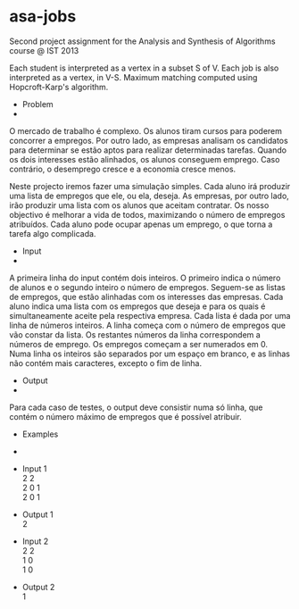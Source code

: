 asa-jobs
========

Second project assignment for the Analysis and Synthesis of Algorithms course @ IST 2013

Each student is interpreted as a vertex in a subset S of V.
Each job is also interpreted as a vertex, in V-S.
Maximum matching computed using Hopcroft-Karp's algorithm.

- Problem
-
O mercado de trabalho é complexo. Os alunos tiram cursos para poderem concorrer a empregos. Por outro lado, as empresas analisam os candidatos para determinar se estão aptos para realizar determinadas tarefas. Quando os dois interesses estão alinhados, os alunos conseguem emprego.
Caso contrário, o desemprego cresce e a economia cresce menos.

Neste projecto iremos fazer uma simulação simples.
Cada aluno irá produzir uma lista de empregos que ele, ou ela, deseja.
As empresas, por outro lado, irão produzir uma lista com os alunos que aceitam contratar. Os nosso objectivo é melhorar a vida de todos, maximizando o número de empregos atribuídos. Cada aluno pode ocupar apenas um emprego, o que torna a tarefa algo complicada.

- Input
- 
A primeira linha do input contém dois inteiros. O primeiro indica o número de alunos e o segundo inteiro o número de empregos. Seguem-se as listas de empregos, que estão alinhadas com os interesses das empresas. Cada aluno indica uma lista com os empregos que deseja e para os quais é simultaneamente aceite pela respectiva empresa. Cada lista é dada por uma linha de números inteiros. A linha começa com o número de empregos que vão constar da lista. Os restantes números da linha correspondem a números de emprego. Os empregos começam a ser numerados em 0. Numa linha os inteiros são separados por um espaço em branco, e as linhas não contém mais caracteres, excepto o fim de linha.

- Output
- 
Para cada caso de testes, o output deve consistir numa só linha, que contém o número máximo de empregos que é possível atribuir.

- Examples
- 

- Input 1<br/>
2 2<br/>
2 0 1<br/>
2 0 1<br/>

- Output 1<br/>
2<br/>

- Input 2<br/>
2 2<br/>
1 0<br/>
1 0<br/>

- Output 2<br/>
1<br/>
